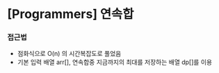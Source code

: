 # [Programmers] 연속합

### 접근법

- 점화식으로 O(n) 의 시간복잡도로 풀었음
- 기본 입력 배열 arr[], 연속합중 지금까지의 최대를 저장하는 배열 dp[]를 이용